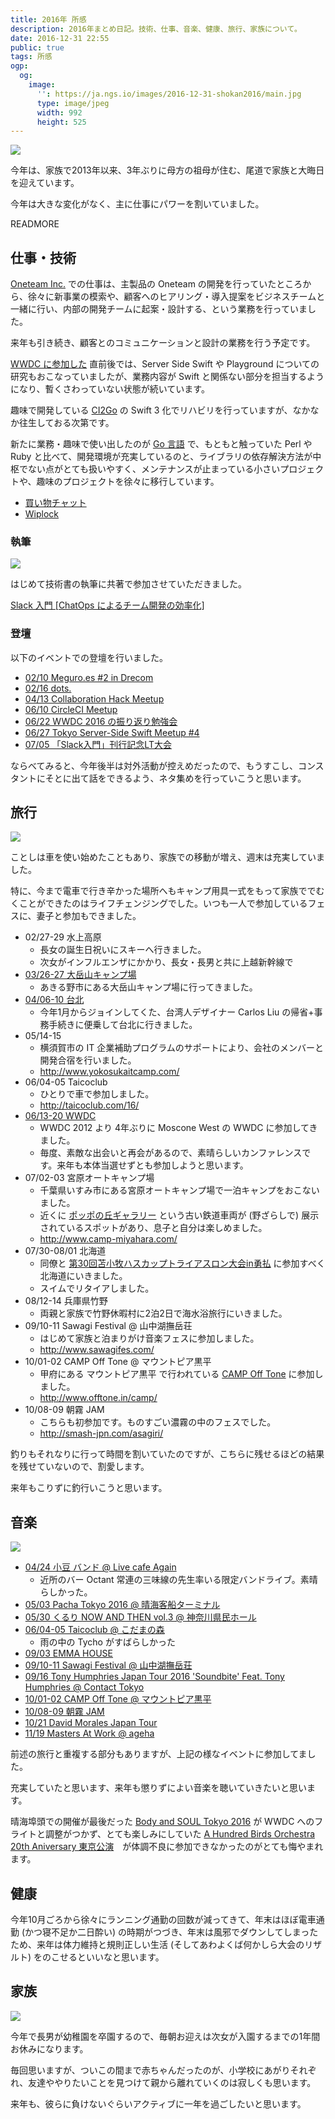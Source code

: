 ```yaml
---
title: 2016年 所感
description: 2016年まとめ日記。技術、仕事、音楽、健康、旅行、家族について。
date: 2016-12-31 22:55
public: true
tags: 所感
ogp:
  og:
    image:
      '': https://ja.ngs.io/images/2016-12-31-shokan2016/main.jpg
      type: image/jpeg
      width: 992
      height: 525
---
```


![](2016-12-31-shokan2016/main.jpg)

今年は、家族で2013年以来、3年ぶりに母方の祖母が住む、尾道で家族と大晦日を迎えています。

今年は大きな変化がなく、主に仕事にパワーを割いていました。

READMORE

## 仕事・技術

[Oneteam Inc.] での仕事は、主製品の Oneteam の開発を行っていたところから、徐々に新事業の模索や、顧客へのヒアリング・導入提案をビジネスチームと一緒に行い、内部の開発チームに起案・設計する、という業務を行っていました。

来年も引き続き、顧客とのコミュニケーションと設計の業務を行う予定です。

[WWDC に参加した](/2016/06/14/wwdc-2016-keynote/) 直前後では、Server Side Swift や Playground についての研究もおこなっていましたが、業務内容が Swift と関係ない部分を担当するようになり、暫くさわっていない状態が続いています。

趣味で開発している [CI2Go] の Swift 3 化でリハビリを行っていますが、なかなか往生しておる次第です。

新たに業務・趣味で使い出したのが [Go 言語] で、もともと触っていた Perl や Ruby と比べて、開発環境が充実しているのと、ライブラリの依存解決方法が中枢でない点がとても扱いやすく、メンテナンスが止まっている小さいプロジェクトや、趣味のプロジェクトを徐々に移行しています。

- [買い物チャット](/2016/12/11/line-buychat/)
- [Wiplock](/2016/09/23/wiplock/)

### 執筆

![](/images/2016-06-22-slack-book/main.jpg)

はじめて技術書の執筆に共著で参加させていただきました。

[Slack 入門 [ChatOps によるチーム開発の効率化]](/2016/06/22/slack-book/)

### 登壇

以下のイベントでの登壇を行いました。

- [02/10 Meguro.es #2 in Drecom](/2016/02/11/how-oneteam-deliver/)
- [02/16 dots.](/2016/02/16/dots-slide/)
- [04/13 Collaboration Hack Meetup](/2016/04/14/document-driven-development/)
- [06/10 CircleCI Meetup](/2016/06/10/circleci-meetup/)
- [06/22 WWDC 2016 の振り返り勉強会](/2016/06/22/finc-wwdc-2016/)
- [06/27 Tokyo Server-Side Swift Meetup #4](/2016/06/29/tsss4/)
- [07/05 「Slack入門」刊行記念LT大会](/2016/07/05/slack-book-lt/)

ならべてみると、今年後半は対外活動が控えめだったので、もうすこし、コンスタントにそとに出て話をできるよう、ネタ集めを行っていこうと思います。

## 旅行

![](/images/2016-03-27-odake-camp/main.jpg)

ことしは車を使い始めたこともあり、家族での移動が増え、週末は充実していました。

特に、今まで電車で行き辛かった場所へもキャンプ用具一式をもって家族ででむくことができたのはライフチェンジングでした。いつも一人で参加しているフェスに、妻子と参加もできました。

- 02/27-29 水上高原
	- 長女の誕生日祝いにスキーへ行きました。
	- 次女がインフルエンザにかかり、長女・長男と共に上越新幹線で
- [03/26-27 大岳山キャンプ場](/2016/03/27/odake-camp/)
	- あきる野市にある大岳山キャンプ場に行ってきました。
- [04/06-10 台北](/2016/04/11/taiwan/)
	- 今年1月からジョインしてくた、台湾人デザイナー Carlos Liu の帰省+事務手続きに便乗して台北に行きました。
- 05/14-15
	- 横須賀市の IT 企業補助プログラムのサポートにより、会社のメンバーと開発合宿を行いました。
	- http://www.yokosukaitcamp.com/
- 06/04-05 Taicoclub
	- ひとりで車で参加しました。
	- http://taicoclub.com/16/
- [06/13-20 WWDC](/2016/06/14/wwdc-2016-keynote/)
	- WWDC 2012 より 4年ぶりに Moscone West の WWDC に参加してきました。
	- 毎度、素敵な出会いと再会があるので、素晴らしいカンファレンスです。来年も本体当選せずとも参加しようと思います。
- 07/02-03 宮原オートキャンプ場
	- 千葉県いすみ市にある宮原オートキャンプ場で一泊キャンプをおこないました。
	- 近くに [ポッポの丘ギャラリー] という古い鉄道車両が (野ざらしで) 展示されているスポットがあり、息子と自分は楽しめました。
	- http://www.camp-miyahara.com/
- 07/30-08/01 北海道
	- 同僚と [第30回苫小牧ハスカップトライアスロン大会in勇払] に参加すべく北海道にいきました。
	- スイムでリタイアしました。
- 08/12-14 兵庫県竹野
	- 両親と家族で竹野休暇村に2泊2日で海水浴旅行にいきました。
- 09/10-11 Sawagi Festival @ 山中湖撫岳荘
	- はじめて家族と泊まりがけ音楽フェスに参加しました。
	- http://www.sawagifes.com/
- 10/01-02 CAMP Off Tone @ マウントピア黒平
	- 甲府にある マウントピア黒平 で行われている [CAMP Off Tone] に参加しました。
	- http://www.offtone.in/camp/
- 10/08-09 朝霧 JAM
	- こちらも初参加です。ものすごい濃霧の中のフェスでした。
	- http://smash-jpn.com/asagiri/

釣りもそれなりに行って時間を割いていたのですが、こちらに残せるほどの結果を残せていないので、割愛します。

来年もこりずに釣行いこうと思います。

## 音楽

![](2016-12-31-shokan2016/fuji.jpg)

- [04/24 小豆 バンド @ Live cafe Again](https://twitter.com/kunihonk/status/723039184424816641)
	- 近所のバー Octant 常連の三味線の先生率いる限定バンドライブ。素晴らしかった。
- [05/03 Pacha Tokyo 2016 @ 晴海客船ターミナル](http://www.pachafestivaltokyo.com/)
- [05/30 くるり NOW AND THEN vol.3 @ 神奈川県民ホール](http://www.quruli.net/news/%E3%81%8F%E3%82%8B%E3%82%8A%E3%80%81%E7%B5%90%E6%88%9020%E5%91%A8%E5%B9%B4%E3%81%B8%E5%90%91%E3%81%91%E3%81%A6%E9%96%8B%E5%82%AC%E4%B8%AD%E3%81%AE%E3%82%B3%E3%83%B3%E3%82%BB%E3%83%97%E3%83%88%E3%83%A9/)
- [06/04-05 Taicoclub @ こだまの森](http://taicoclub.com/16/)
	- 雨の中の Tycho がすばらしかった
- [09/03 EMMA HOUSE](http://www.clubberia.com/ja/events/256443-EMMA-HOUSE/)
- [09/10-11 Sawagi Festival @ 山中湖撫岳荘](http://www.sawagifes.com/)
- [09/16 Tony Humphries Japan Tour 2016 'Soundbite' Feat. Tony Humphries @ Contact Tokyo](https://www.residentadvisor.net/event.aspx?868947)
- [10/01-02 CAMP Off Tone @ マウントピア黒平](http://www.offtone.in/camp/)
- [10/08-09 朝霧 JAM](http://smash-jpn.com/asagiri/)
- [10/21 David Morales Japan Tour](https://jp.residentadvisor.net/news.aspx?id=36526)
- [11/19 Masters At Work @ ageha](http://mawinjapan.com/)

前述の旅行と重複する部分もありますが、上記の様なイベントに参加してました。

充実していたと思います、来年も懲りずによい音楽を聴いていきたいと思います。

晴海埠頭での開催が最後だった [Body and SOUL Tokyo 2016](http://www.bodyandsoul-japan.com/) が WWDC へのフライトと調整がつかず、とても楽しみにしていた [A Hundred Birds Orchestra 20th Aniversary 東京公演](http://ahbproduction.com/2016/09/01/2016-12-26-mon-a-hundred-birds-orchestra-20%E5%91%A8%E5%B9%B4%E6%B8%8B%E8%B0%B7o-east-%E6%9D%B1%E4%BA%AC/)　が体調不良に参加できなかったのがとても悔やまれます。

## 健康

今年10月ごろから徐々にランニング通勤の回数が減ってきて、年末はほぼ電車通勤 (かつ寝不足か二日酔い) の時期がつづき、年末は風邪でダウンしてしまったため、来年は体力維持と規則正しい生活 (そしてあわよくば何かしら大会のリザルト) をのこせるといいなと思います。

## 家族

![](2016-12-31-shokan2016/umekoji.jpg)

今年で長男が幼稚園を卒園するので、毎朝お迎えは次女が入園するまでの1年間お休みになります。

毎回思いますが、ついこの間まで赤ちゃんだったのが、小学校にあがりそれぞれ、友達ややりたいことを見つけて親から離れていくのは寂しくも思います。

来年も、彼らに負けないぐらいアクティブに一年を過ごしたいと思います。

[Oneteam Inc.]: https://one-team.com/
[CI2Go]: https://ci2go.com/
[Go 言語]: http://golang-jp.org/
[ポッポの丘ギャラリー]: http://keiranbokujo.com/custom1.html
[第30回苫小牧ハスカップトライアスロン大会in勇払]: http://tomakomait.wixsite.com/30hasukappu
[CAMP Off Tone]: http://www.offtone.in/camp/
